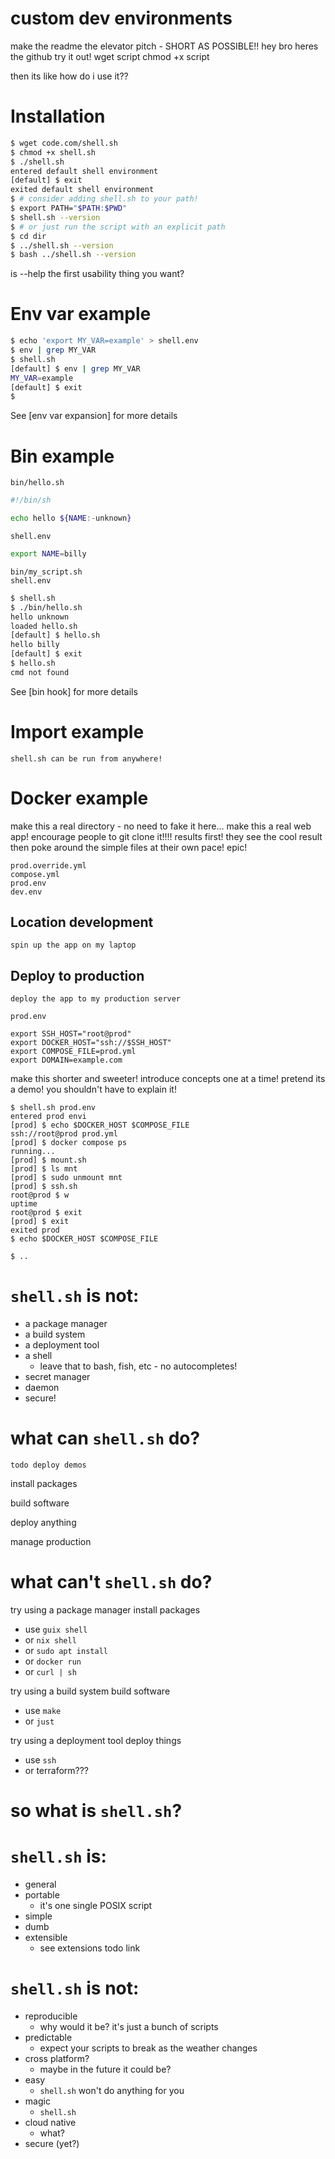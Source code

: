 # custom dev environments

make the readme the elevator pitch - SHORT AS POSSIBLE!!
hey bro heres the github try it out!
wget script
chmod +x script

then its like how do i use it??

# Installation

```sh
$ wget code.com/shell.sh 
$ chmod +x shell.sh
$ ./shell.sh
entered default shell environment
[default] $ exit
exited default shell environment
$ # consider adding shell.sh to your path!
$ export PATH="$PATH:$PWD"
$ shell.sh --version
$ # or just run the script with an explicit path
$ cd dir
$ ../shell.sh --version
$ bash ../shell.sh --version
```

is --help the first usability thing you want?

# Env var example

```sh
$ echo 'export MY_VAR=example' > shell.env
$ env | grep MY_VAR
$ shell.sh
[default] $ env | grep MY_VAR
MY_VAR=example
[default] $ exit
$
```

See [env var expansion] for more details

# Bin example

`bin/hello.sh`
```sh
#!/bin/sh

echo hello ${NAME:-unknown}
```

`shell.env`
```sh
export NAME=billy
```

```
bin/my_script.sh
shell.env
```

```sh
$ shell.sh 
$ ./bin/hello.sh
hello unknown
loaded hello.sh
[default] $ hello.sh
hello billy
[default] $ exit
$ hello.sh
cmd not found
```

See [bin hook] for more details

# Import example

    shell.sh can be run from anywhere!


# Docker example
make this a real directory - no need to fake it here...
make this a real web app! encourage people to git clone it!!!!
results first! they see the cool result then poke around the simple files at their own pace! epic!

```
prod.override.yml
compose.yml
prod.env
dev.env
```

## Location development

    spin up the app on my laptop

## Deploy to production

    deploy the app to my production server

`prod.env`
```
export SSH_HOST="root@prod"
export DOCKER_HOST="ssh://$SSH_HOST"
export COMPOSE_FILE=prod.yml
export DOMAIN=example.com
```

make this shorter and sweeter! introduce concepts one at a time! pretend its a demo! you shouldn't have to explain it!
```
$ shell.sh prod.env
entered prod envi
[prod] $ echo $DOCKER_HOST $COMPOSE_FILE
ssh://root@prod prod.yml
[prod] $ docker compose ps
running...
[prod] $ mount.sh
[prod] $ ls mnt
[prod] $ sudo unmount mnt
[prod] $ ssh.sh
root@prod $ w
uptime
root@prod $ exit
[prod] $ exit
exited prod
$ echo $DOCKER_HOST $COMPOSE_FILE

$ ..
```














# `shell.sh` is not:

- a package manager
- a build system
- a deployment tool
- a shell
    - leave that to bash, fish, etc - no autocompletes!
- secret manager
- daemon
- secure!

# what can `shell.sh` do?

    todo deploy demos

install packages

build software

deploy anything

manage production

# what can't `shell.sh` do?

try using a package manager
install packages
- use `guix shell`
- or `nix shell`
- or `sudo apt install`
- or `docker run`
- or `curl | sh`

try using a build system
build software
- use `make`
- or `just`

try using a deployment tool
deploy things
- use `ssh`
- or terraform???

# so what is `shell.sh`?

# `shell.sh` is:
- general
- portable
    - it's one single POSIX script
- simple
- dumb
- extensible
    - see extensions todo link

# `shell.sh` is not:

- reproducible
    - why would it be? it's just a bunch of scripts
- predictable
    - expect your scripts to break as the weather changes
- cross platform?
    - maybe in the future it could be?
- easy
    - `shell.sh` won't do anything for you
- magic
    - `shell.sh` 
- cloud native
    - what?
- secure (yet?)

